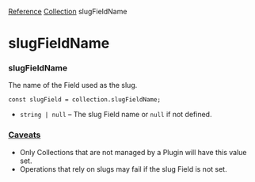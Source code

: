 [Reference](https://www.framer.com/developers/reference)
[Collection](https://www.framer.com/developers/reference/plugins-collection)
slugFieldName
# slugFieldName
### slugFieldName
The name of the Field used as the slug.
```
const slugField = collection.slugFieldName;
```

  * `string | null` – The slug Field name or `null` if not defined.


### [Caveats](https://www.framer.com/developers/reference/plugins-collection-slug-field-name#caveats)
  * Only Collections that are not managed by a Plugin will have this value set.
  * Operations that rely on slugs may fail if the slug Field is not set.



